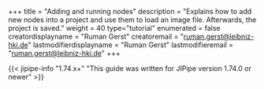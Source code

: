 +++
title = "Adding and running nodes"
description = "Explains how to add new nodes into a project and use them to load an image file. Afterwards, the project is saved."
weight = 40
type="tutorial"
enumerated = false
creatordisplayname = "Ruman Gerst"
creatoremail = "ruman.gerst@leibniz-hki.de"
lastmodifierdisplayname = "Ruman Gerst"
lastmodifieremail = "ruman.gerst@leibniz-hki.de"
+++

{{< jipipe-info "1.74.x+" "This guide was written for JIPipe version 1.74.0 or newer" >}}